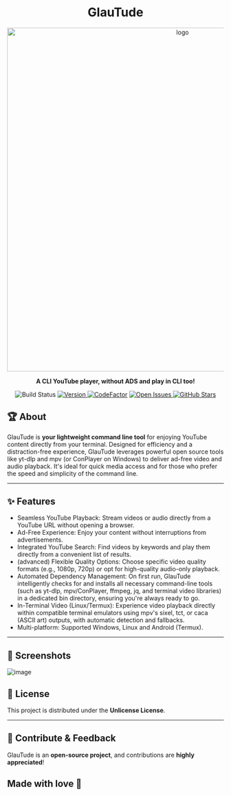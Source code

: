 <h1 align="center" style="margin-top: 0px;">GlauTude</h1>

<p align="center">
  <img src="https://github.com/user-attachments/assets/c33ff7b1-e599-41a5-ac88-da4f38f7d150" alt="logo" width="800">
</p>

<p align="center"><strong>A CLI YouTube player, without ADS and play in CLI too!</strong></p>

<div align="center">
  <img src="https://img.shields.io/badge/test-passing-green?logo=github" alt="Build Status">
  </a>
  <a href="https://github.com/NammIsADev/OptimizedToolsPlusPlus/releases">
    <img src="https://img.shields.io/badge/version-1.0-gray" alt="Version">
  </a>
  <a href="https://www.codefactor.io/repository/github/nammisadev/glautude"><img src="https://www.codefactor.io/repository/github/nammisadev/glautude/badge" alt="CodeFactor" /></a>
  <a href="https://github.com/NammIsADev/glautude/issues">
    <img src="https://img.shields.io/github/issues/NammIsADev/glautude.svg" alt="Open Issues">
  </
  <a href="https://github.com/NammIsADev/glautude">
    <img src="https://img.shields.io/github/stars/NammIsADev/glautude.svg" alt="GitHub Stars">
  </a>
</div>


## 🏆 About

GlauTude is **your lightweight command line tool** for enjoying YouTube content directly from your terminal. Designed for efficiency and a distraction-free experience, GlauTude leverages powerful open source tools like yt-dlp and mpv (or ConPlayer on Windows) to deliver ad-free video and audio playback. It's ideal for quick media access and for those who prefer the speed and simplicity of the command line.

---

## ✨ Features
- Seamless YouTube Playback: Stream videos or audio directly from a YouTube URL without opening a browser.
- Ad-Free Experience: Enjoy your content without interruptions from advertisements.
- Integrated YouTube Search: Find videos by keywords and play them directly from a convenient list of results.
- (advanced) Flexible Quality Options: Choose specific video quality formats (e.g., 1080p, 720p) or opt for high-quality audio-only playback.
- Automated Dependency Management: On first run, GlauTude intelligently checks for and installs all necessary command-line tools (such as yt-dlp, mpv/ConPlayer, ffmpeg, jq, and terminal video libraries) in a dedicated bin directory, ensuring you're always ready to go.
- In-Terminal Video (Linux/Termux): Experience video playback directly within compatible terminal emulators using mpv's sixel, tct, or caca (ASCII art) outputs, with automatic detection and fallbacks.
- Multi-platform: Supported Windows, Linux and Android (Termux).
---

## 📸 Screenshots

![image](https://github.com/user-attachments/assets/bc1de15b-0a5d-4496-8552-80904dcfb709)


## 📜 License

This project is distributed under the **Unlicense License**.

---

## 🤝 Contribute & Feedback

GlauTude is an **open-source project**, and contributions are **highly appreciated**!  

## Made with love 💖
